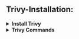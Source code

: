 ## Trivy-Installation:

<details><summary><b>Install Trivy</b></summary>
  
```bash
sudo apt-get install wget apt-transport-https gnupg lsb-release
```

```bash
wget -qO - https://aquasecurity.github.io/trivy-repo/deb/public.key | gpg --dearmor | sudo tee /usr/share/keyrings/trivy.gpg > /dev/null
```

```bash 
echo "deb [signed-by=/usr/share/keyrings/trivy.gpg] https://aquasecurity.github.io/trivy-repo/deb $(lsb_release -sc) main" | sudo tee -a /etc/apt/sources.list.d/trivy.list
```

```bash
sudo apt-get update
```

```bash
sudo apt-get install trivy
```
</details>

<details><summary><b>Trivy Commands</b></summary>

```bash
trivy image imagename
```

```bash
trivy fs --security-checks vuln,config   Folder_name_OR_Path
```

```bash
trivy image --severity HIGH,CRITICAL image_name
```

```bash
trivy image -f json -o results.json image_name
```

```bash
trivy repo repo-url
```

```bash
trivy k8s --report summary cluster
```
</details>
